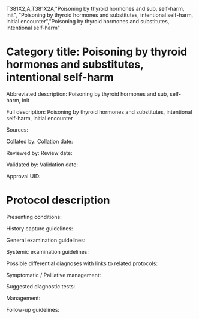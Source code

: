 T381X2,A,T381X2A,"Poisoning by thyroid hormones and sub, self-harm, init", "Poisoning by thyroid hormones and substitutes, intentional self-harm, initial encounter","Poisoning by thyroid hormones and substitutes, intentional self-harm"
# Category title: Poisoning by thyroid hormones and substitutes, intentional self-harm

Abbreviated description: Poisoning by thyroid hormones and sub, self-harm, init

Full description: Poisoning by thyroid hormones and substitutes, intentional self-harm, initial encounter

Sources:

Collated by:
Collation date:

Reviewed by:
Review date:

Validated by:
Validation date:

Approval UID:

# Protocol description

Presenting conditions:

History capture guidelines:

General examination guidelines:

Systemic examination guidelines:

Possible differential diagnoses with links to related protocols:

Symptomatic / Palliative management:

Suggested diagnostic tests:

Management:

Follow-up guidelines:

